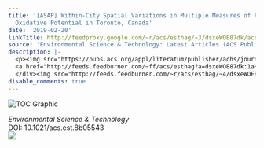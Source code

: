 ```yaml
---
title: '[ASAP] Within-City Spatial Variations in Multiple Measures of PM<sub>2.5</sub>
  Oxidative Potential in Toronto, Canada'
date: '2019-02-20'
linkTitle: http://feedproxy.google.com/~r/acs/esthag/~3/dsxeWOE87dk/acs.est.8b05543
source: 'Environmental Science & Technology: Latest Articles (ACS Publications)'
description: |-
  <p><img src="https://pubs.acs.org/appl/literatum/publisher/achs/journals/content/esthag/0/esthag.ahead-of-print/acs.est.8b05543/20190220/images/medium/es-2018-05543s_0008.gif" alt="TOC Graphic"/></p><div><cite>Environmental Science & Technology</cite></div><div>DOI: 10.1021/acs.est.8b05543</div><div class="feedflare">
  <a href="http://feeds.feedburner.com/~ff/acs/esthag?a=dsxeWOE87dk:1aK1guCbvZU:yIl2AUoC8zA"><img src="http://feeds.feedburner.com/~ff/acs/esthag?d=yIl2AUoC8zA" border="0"></img></a>
  </div><img src="http://feeds.feedburner.com/~r/acs/esthag/~4/dsxeWOE87dk" height="1" width="1" ...
disable_comments: true
---
```

<p><img src="https://pubs.acs.org/appl/literatum/publisher/achs/journals/content/esthag/0/esthag.ahead-of-print/acs.est.8b05543/20190220/images/medium/es-2018-05543s_0008.gif" alt="TOC Graphic"/></p><div><cite>Environmental Science & Technology</cite></div><div>DOI: 10.1021/acs.est.8b05543</div><div class="feedflare">
<a href="http://feeds.feedburner.com/~ff/acs/esthag?a=dsxeWOE87dk:1aK1guCbvZU:yIl2AUoC8zA"><img src="http://feeds.feedburner.com/~ff/acs/esthag?d=yIl2AUoC8zA" border="0"></img></a>
</div><img src="http://feeds.feedburner.com/~r/acs/esthag/~4/dsxeWOE87dk" height="1" width="1" ...